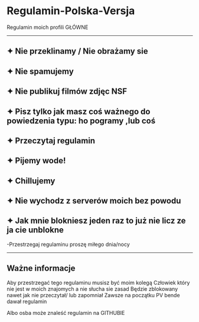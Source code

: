 # Regulamin-Polska-Versja
Regulamin moich profili GŁÓWNE

--------------------------------------------------------------
✦ Nie przeklinamy / Nie obrażamy sie
--------------------------------------------------------------
✦ Nie spamujemy
---------------------------------------------------------------
✦ Nie publikuj filmów zdjęc NSF
--------------------------------------------------------------
✦ Pisz tylko jak masz coś ważnego do powiedzenia typu: ho pogramy ,lub coś
--------------------------------------------------------------
✦ Przeczytaj regulamin
--------------------------------------------------------------
✦ Pijemy wode!
--------------------------------------------------------------
✦ Chillujemy
--------------------------------------------------------------
✦ Nie wychodz z serverów moich bez powodu
--------------------------------------------------------------
✦ Jak mnie blokniesz jeden raz to już nie licz ze ja cie unblokne
--------------------------------------------------------------

-Przestrzegaj regulaminu proszę
miłego dnia/nocy

--------------------------------------------------------------
Ważne informacje
--------------------------------------------------------------

Aby przestrzegać tego regulaminu musisz być moim kolegą
Człowiek który nie jest w moich znajomych a nie słucha sie zasad
Będzie zblokowany nawet jak nie przeczytał/ lub zapomniał
Zawsze na początku PV bende dawał regulamin

Albo osba może znaleść regulamin na GITHUBIE
